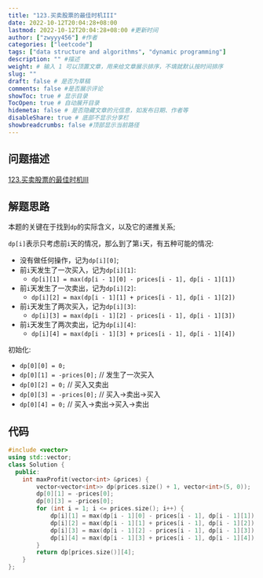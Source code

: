 ```yaml
---
title: "123.买卖股票的最佳时机III"
date: 2022-10-12T20:04:28+08:00
lastmod: 2022-10-12T20:04:28+08:00 #更新时间
author: ["zwyyy456"] #作者
categories: ["leetcode"]
tags: ["data structure and algorithms", "dynamic programming"]
description: "" #描述
weight: # 输入 1 可以顶置文章，用来给文章展示排序，不填就默认按时间排序
slug: ""
draft: false # 是否为草稿
comments: false #是否展示评论
showToc: true # 显示目录
TocOpen: true # 自动展开目录
hidemeta: false # 是否隐藏文章的元信息，如发布日期、作者等
disableShare: true # 底部不显示分享栏
showbreadcrumbs: false #顶部显示当前路径
---
```

## 问题描述
[123.买卖股票的最佳时机III](https://leetcode.cn/problems/best-time-to-buy-and-sell-stock-iii/)

## 解题思路
本题的关键在于找到`dp`的实际含义，以及它的递推关系;

`dp[i]`表示只考虑前`i`天的情况，那么到了第`i`天，有五种可能的情况:
- 没有做任何操作，记为`dp[i][0]`;
- 前`i`天发生了一次买入，记为`dp[i][1]`:
    - `dp[i][1] = max(dp[i - 1][0] - prices[i - 1], dp[i - 1][1])`
- 前`i`天发生了一次卖出，记为`dp[i][2]`:
    - `dp[i][2] = max(dp[i - 1][1] + prices[i - 1], dp[i - 1][2])`
- 前`i`天发生了两次买入，记为`dp[i][3]`:
    - `dp[i][3] = max(dp[i - 1][2] - prices[i - 1], dp[i - 1][3])`
- 前`i`天发生了两次卖出，记为`dp[i][4]`:
    - `dp[i][4] = max(dp[i - 1][3] + prices[i - 1], dp[i - 1][4])`

初始化:
- `dp[0][0] = 0;`
- `dp[0][1] = -prices[0];` // 发生了一次买入
- `dp[0][2] = 0;` // 买入又卖出
- `dp[0][3] = -prices[0];` // 买入->卖出->买入
- `dp[0][4] = 0;` // 买入->卖出->买入->卖出

## 代码
```cpp
#include <vector>
using std::vector;
class Solution {
  public:
    int maxProfit(vector<int> &prices) {
        vector<vector<int>> dp(prices.size() + 1, vector<int>(5, 0));
        dp[0][1] = -prices[0];
        dp[0][3] = -prices[0];
        for (int i = 1; i <= prices.size(); i++) {
            dp[i][1] = max(dp[i - 1][0] - prices[i - 1], dp[i - 1][1]);
            dp[i][2] = max(dp[i - 1][1] + prices[i - 1], dp[i - 1][2]);
            dp[i][3] = max(dp[i - 1][2] - prices[i - 1], dp[i - 1][3]);
            dp[i][4] = max(dp[i - 1][3] + prices[i - 1], dp[i - 1][4]);
        }
        return dp[prices.size()][4];
    }
};
```



